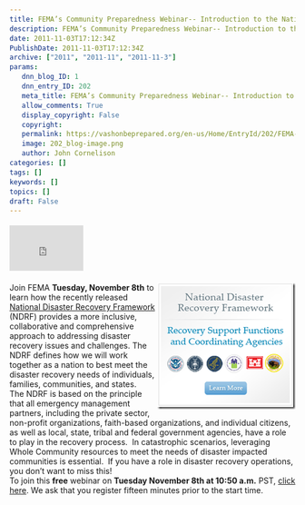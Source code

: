 ```yaml
---
title: FEMA’s Community Preparedness Webinar-- Introduction to the National Disaster Recovery Framework
description: FEMA’s Community Preparedness Webinar-- Introduction to the National Disaster Recovery Framework
date: 2011-11-03T17:12:34Z
PublishDate: 2011-11-03T17:12:34Z
archive: ["2011", "2011-11", "2011-11-3"]
params:
   dnn_blog_ID: 1
   dnn_entry_ID: 202
   meta_title: FEMA’s Community Preparedness Webinar-- Introduction to the National Disaster Recovery Framework
   allow_comments: True
   display_copyright: False
   copyright: 
   permalink: https://vashonbeprepared.org/en-us/Home/EntryId/202/FEMA-rsquo-s-Community-Preparedness-Webinar-Introduction-to-the-National-Disaster-Recovery-Framework
   image: 202_blog-image.png
   author: John Cornelison
categories: []
tags: []
keywords: []
topics: []
draft: False
---
```


<div class="wlWriterHeaderFooter" style="float:none; margin:0px; padding:4px 0px 4px 0px;"><iframe src="http://www.facebook.com/widgets/like.php?href=http://vashoneoc.org/Blogs/VashonPreparedness/tabid/164/EntryId/202/FEMA-rsquo-s-Community-Preparedness-Webinar-Introduction-to-the-National-Disaster-Recovery-Framework.aspx" scrolling="no" frameborder="0" style="border:none; width:130px; height:80px"></iframe></div><p><a href="http://www.fema.gov/recoveryframework/annexes.shtm" target="_blank"><img style="background-image: none; border-bottom: 0px; border-left: 0px; padding-left: 0px; padding-right: 0px; display: inline; float: right; border-top: 0px; border-right: 0px; padding-top: 0px" title="image" border="0" alt="image" align="right" src="/images/dnnBlog/1/202/Windows-Live-Writer-FEMAs-Community-Preparedness-Webinar-Int_8E17-image_3.png" width="244" height="223" /></a>Join FEMA <strong>Tuesday, November 8th</strong> to learn how the recently released <a href="http://www.fema.gov/recoveryframework/" target="_blank">National Disaster Recovery Framework</a> (NDRF) provides a more inclusive, collaborative and comprehensive approach to addressing disaster recovery issues and challenges. The NDRF defines how we will work together as a nation to best meet the disaster recovery needs of individuals, families, communities, and states.&#160; <br />The NDRF is based on the principle that all emergency management partners, including the private sector, non-profit organizations, faith-based organizations, and individual citizens, as well as local, state, tribal and federal government agencies, have a role to play in the recovery process.&#160; In catastrophic scenarios, leveraging Whole Community resources to meet the needs of disaster impacted communities is essential.&#160; If you have a role in disaster recovery operations, you don’t want to miss this!     <br />To join this <strong>free</strong> webinar on <strong>Tuesday November 8th at 10:50 a.m.</strong> PST, <a href="http://www.citizencorps.gov/news/webcasts/ndrf.shtm" target="_blank">click here</a>. We ask that you register fifteen minutes prior to the start time. </p>
